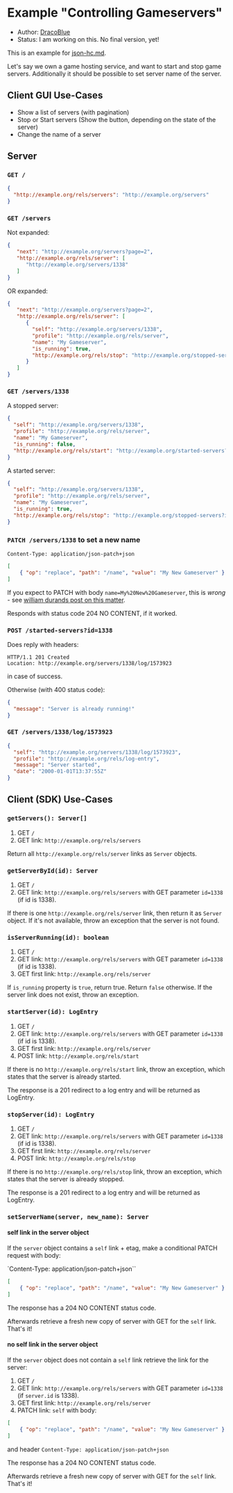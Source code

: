 # Example "Controlling Gameservers"

* Author: [DracoBlue](http://dracoblue.net)
* Status: I am working on this. No final version, yet!

This is an example for [json-hc.md](./json-hc.md).

Let's say we own a game hosting service, and want to start and stop game servers. Additionally it should be possible to set server name of the server.

## Client GUI Use-Cases

* Show a list of servers (with pagination)
* Stop or Start servers (Show the button, depending on the state of the server)
* Change the name of a server
 
## Server

### `GET /`

``` json
{
  "http://example.org/rels/servers": "http://example.org/servers"
}
```

### `GET /servers`

Not expanded:

``` json
{
   "next": "http://example.org/servers?page=2",
   "http://example.org/rels/server": [
      "http://example.org/servers/1338"
   ]
}
```

OR expanded:

``` json
{
   "next": "http://example.org/servers?page=2",
   "http://example.org/rels/server": [
      {
        "self": "http://example.org/servers/1338",
        "profile": "http://example.org/rels/server",
        "name": "My Gameserver",
        "is_running": true,
        "http://example.org/rels/stop": "http://example.org/stopped-servers?id=1338"
      }
   ]
}
```

### `GET /servers/1338`

A stopped server:

``` json
{
  "self": "http://example.org/servers/1338",
  "profile": "http://example.org/rels/server",
  "name": "My Gameserver",
  "is_running": false,
  "http://example.org/rels/start": "http://example.org/started-servers?id=1338"
}
```

A started server:

``` json
{
  "self": "http://example.org/servers/1338",
  "profile": "http://example.org/rels/server",
  "name": "My Gameserver",
  "is_running": true,
  "http://example.org/rels/stop": "http://example.org/stopped-servers?id=1338"
}
```

### `PATCH /servers/1338` to set a new name

`Content-Type: application/json-patch+json`
``` json
[
    { "op": "replace", "path": "/name", "value": "My New Gameserver" }
]
``` 

If you expect to PATCH with body `name=My%20New%20Gameserver`, this is *wrong* - see [william durands post on this matter](http://williamdurand.fr/2014/02/14/please-do-not-patch-like-an-idiot/).

Responds with status code 204 NO CONTENT, if it worked.

### `POST /started-servers?id=1338`

Does reply with headers:

```
HTTP/1.1 201 Created
Location: http://example.org/servers/1338/log/1573923
```

in case of success.

Otherwise (with 400 status code):

``` json
{
  "message": "Server is already running!"
}
```

### `GET /servers/1338/log/1573923`

``` json
{
  "self": "http://example.org/servers/1338/log/1573923",
  "profile": "http://example.org/rels/log-entry",
  "message": "Server started",
  "date": "2000-01-01T13:37:55Z"
}
```

## Client (SDK) Use-Cases

### `getServers(): Server[]`

1. GET `/`
2. GET link: `http://example.org/rels/servers`

Return all `http://example.org/rels/server` links as `Server` objects.

### `getServerById(id): Server`

1. GET `/`
2. GET link: `http://example.org/rels/servers` with GET parameter `id=1338` (if id is 1338).

If there is one `http://example.org/rels/server` link, then return it as `Server` object. If it's not available, throw an exception that the server is not found.

### `isServerRunning(id): boolean`

1. GET `/`
2. GET link: `http://example.org/rels/servers` with GET parameter `id=1338` (if id is 1338).
3. GET first link: `http://example.org/rels/server`

If `is_running` property is `true`, return true. Return `false` otherwise. If the server link does not exist, throw an exception.

### `startServer(id): LogEntry`

1. GET `/`
2. GET link: `http://example.org/rels/servers` with GET parameter `id=1338` (if id is 1338).
3. GET first link: `http://example.org/rels/server`
4. POST link: `http://example.org/rels/start`

If there is no `http://example.org/rels/start` link, throw an exception, which states that the server is already started.

The response is a 201 redirect to a log entry and will be returned as LogEntry.

### `stopServer(id): LogEntry`

1. GET `/`
2. GET link: `http://example.org/rels/servers` with GET parameter `id=1338` (if id is 1338).
3. GET first link: `http://example.org/rels/server`
4. POST link: `http://example.org/rels/stop`

If there is no `http://example.org/rels/stop` link, throw an exception, which states that the server is already stopped.

The response is a 201 redirect to a log entry and will be returned as LogEntry.

### `setServerName(server, new_name): Server`

#### self link in the server object

If the `server` object contains a `self` link + etag, make a conditional PATCH request with body:

`Content-Type: application/json-patch+json``
``` json
[
    { "op": "replace", "path": "/name", "value": "My New Gameserver" }
]
``` 

The response has a 204 NO CONTENT status code.

Afterwards retrieve a fresh new copy of server with GET for the `self` link. That's it!

#### no self link in the server object

If the `server` object does not contain a `self` link
retrieve the link for the server:

1. GET `/`
2. GET link: `http://example.org/rels/servers` with GET parameter `id=1338` (if `server.id` is 1338).
3. GET first link: `http://example.org/rels/server`
4. PATCH link: `self` with body:

``` json
[
    { "op": "replace", "path": "/name", "value": "My New Gameserver" }
]
``` 
and header
`Content-Type: application/json-patch+json`


The response has a 204 NO CONTENT status code.

Afterwards retrieve a fresh new copy of server with GET for the `self` link. That's it!

